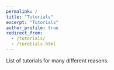 ```yaml
---
permalink: /
title: "Tutorials"
excerpt: "Tutorials"
author_profile: true
redirect_from: 
  - /tutorials/
  - /turotials.html
---
```


List of tutorials for many different reasons.
